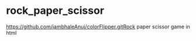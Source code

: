 # rock_paper_scissor
https://github.com/jambhaleAnuj/colorFlipper.gitRock paper scissor game in html
